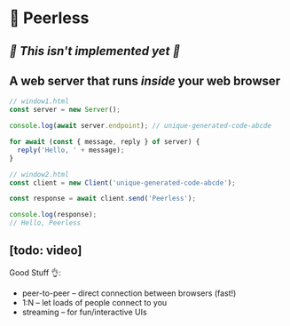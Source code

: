 # 👑 Peerless

## _🚨 This isn't implemented yet 🚨_

## A web server that runs _inside_ your web browser

```js
// window1.html
const server = new Server();

console.log(await server.endpoint); // unique-generated-code-abcde

for await (const { message, reply } of server) {
  reply('Hello, ' + message);
}
```

```ts
// window2.html
const client = new Client('unique-generated-code-abcde');

const response = await client.send('Peerless');

console.log(response);
// Hello, Peerless
```

## [todo: video]

Good Stuff 👌:

- peer-to-peer – direct connection between browsers (fast!)
- 1:N – let loads of people connect to you
- streaming – for fun/interactive UIs
